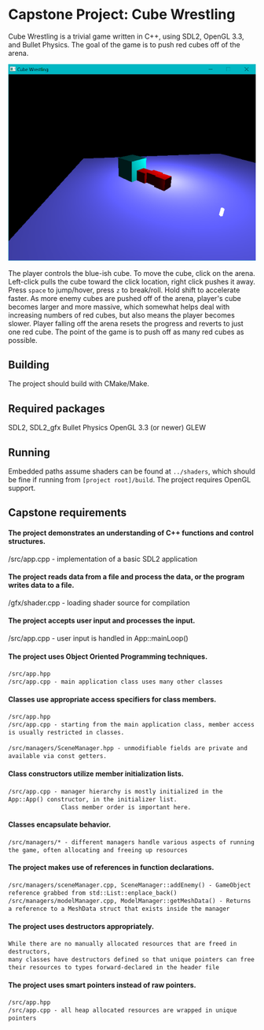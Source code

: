 # Capstone Project: Cube Wrestling

Cube Wrestling is a trivial game written in C++, using SDL2, OpenGL 3.3, and Bullet Physics. The goal of the game is to push red cubes off of the arena.


<img src="image/game.png" />


The player controls the blue-ish cube. To move the cube, click on the arena. Left-click pulls the cube toward the click location, right click pushes it away.
Press `space` to jump/hover, press `z` to break/roll. Hold shift to accelerate faster.
As more enemy cubes are pushed off of the arena, player's cube becomes larger and more massive, which somewhat helps deal with increasing numbers of red cubes, but also means the player becomes slower.
Player falling off the arena resets the progress and reverts to just one red cube.
The point of the game is to push off as many red cubes as possible.


## Building
The project should build with CMake/Make.


## Required packages
SDL2, SDL2_gfx
Bullet Physics
OpenGL 3.3 (or newer)
GLEW


## Running
Embedded paths assume shaders can be found at `../shaders`, which should be fine if running from `[project root]/build`.
The project requires OpenGL support.


## Capstone requirements

#### The project demonstrates an understanding of C++ functions and control structures.
   /src/app.cpp - implementation of a basic SDL2 application

#### The project reads data from a file and process the data, or the program writes data to a file.
   /gfx/shader.cpp - loading shader source for compilation

#### The project accepts user input and processes the input.
   /src/app.cpp - user input is handled in App::mainLoop()
   
#### The project uses Object Oriented Programming techniques.
    /src/app.hpp
    /src/app.cpp - main application class uses many other classes

#### Classes use appropriate access specifiers for class members.
    /src/app.hpp
    /src/app.cpp - starting from the main application class, member access is usually restricted in classes.                     

    /src/managers/SceneManager.hpp - unmodifiable fields are private and available via const getters.                     
#### Class constructors utilize member initialization lists.
    /src/app.cpp - manager hierarchy is mostly initialized in the App::App() constructor, in the initializer list. 
                   Class member order is important here. 
#### Classes encapsulate behavior.
    /src/managers/* - different managers handle various aspects of running the game, often allocating and freeing up resources
    
#### The project makes use of references in function declarations.
    /src/managers/sceneManager.cpp, SceneManager::addEnemy() - GameObject reference grabbed from std::List::enplace_back()
    /src/managers/modelManager.cpp, ModelManager::getMeshData() - Returns a reference to a MeshData struct that exists inside the manager
     
#### The project uses destructors appropriately.
    While there are no manually allocated resources that are freed in destructors, 
    many classes have destructors defined so that unique pointers can free their resources to types forward-declared in the header file  

#### The project uses smart pointers instead of raw pointers.
    /src/app.hpp
    /src/app.cpp - all heap allocated resources are wrapped in unique pointers     
